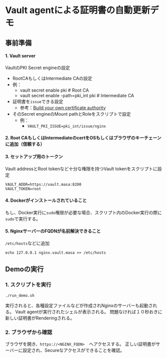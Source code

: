 # Vault agentによる証明書の自動更新デモ

## 事前準備

#### 1. Vault server

VaultのPKI Secret engineの設定
- RootCAもしくはIntermediate CAの設定
- 例：
	- vault secret enable pki   # Root CA
	- vault secret enable -path=pki_int pki # Intermediate CA
- 証明書を`issue`できる設定
	- 参考：[Build your own certificate authority](https://learn.hashicorp.com/vault/secrets-management/sm-pki-engine)
- そのSecret engineのMount pathとRoleをスクリプトで設定
	- 例：
		- `VAULT_PKI_ISSUE=pki_int/issue/nginx`

#### 2. Root CAもしくはIntermediateのcertをOSもしくはブラウザのキーチェーンに追加（信頼する）


#### 3.  セットアップ用のトークン

Vault addressとRoot tokenなど十分な権限を持つVault tokenをスクリプトに設定

```shell
VAULT_ADDR=https://vault.masa:8200
VAULT_TOKEN=root
```

#### 4. Dockerがインストールされていること

もし、Docker実行に`sudo`権限が必要な場合、スクリプト内のDocker実行の際に`sudo`で実行する。

#### 5. NginxサーバーのFQDNが名前解決できること

`/etc/hosts`などに追加
```
echo 127.0.0.1 nginx.vault.masa >> /etc/hosts
```

## Demoの実行

### 1. スクリプトを実行

```
./run_demo.sh
```

実行されると、各種設定ファイルなどが作成されNginxのサーバーも起動される。
Vault agentが実行されたシェルが表示される。
問題なければ１０秒おきに新しい証明書がRenderingされる。

### 2. ブラウザから確認

ブラウザを開き、`https://<NGINX_FQDN>`　へアクセスする。
正しい証明書がサーバーに設定され、Secureなアクセスができることを確認。





